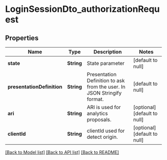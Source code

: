 # LoginSessionDto_authorizationRequest

## Properties

| Name                       | Type       | Description                                                             | Notes                        |
| -------------------------- | ---------- | ----------------------------------------------------------------------- | ---------------------------- |
| **state**                  | **String** | State parameter                                                         | [default to null]            |
| **presentationDefinition** | **String** | Presentation Definition to ask from the user. In JSON Stringify format. | [default to null]            |
| **ari**                    | **String** | ARI is used for analytics proposals.                                    | [optional] [default to null] |
| **clientId**               | **String** | clientId used for detect origin.                                        | [optional] [default to null] |

[[Back to Model list]](../README.md#documentation-for-models) [[Back to API list]](../README.md#documentation-for-api-endpoints) [[Back to README]](../README.md)
